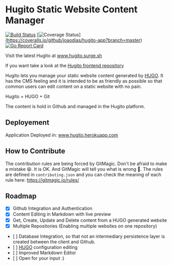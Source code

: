 # Hugito Static Website Content Manager

[![Build Status](https://travis-ci.com/joaodias/hugito-app.svg?token=sUutqTfvfqWU1UcqaFtD)](https://travis-ci.com/joaodias/hugito-app)
[![Coverage Status](https://coveralls.io/repos/github/joaodias/hugito-app/badge.svg?branch=master)]
(https://coveralls.io/github/joaodias/hugito-app?branch=master)
[![Go Report Card](https://goreportcard.com/badge/github.com/joaodias/hugito-app)](https://goreportcard.com/report/github.com/joaodias/hugito-app)

Visit the latest Hugito at www.hugito.surge.sh

If you want take a look at the [Hugito frontend repository](https://github.com/joaodias/hugito-frontend)

Hugito lets you manage your static website content generated by [HUGO](https://gohugo.io). It has the CMS feeling and it is intended to be as friendly as possible so that common users can edit content on a static website with no pain.

Hugito = HUGO + Git

The content is hold in Github and managed in the Hugito platform.

## Deployement
Application Deployed in: www.hugito.herokuapp.com

## How to Contribute
The contribution rules are being forced by GitMagic. Don't be afraid to make a mistake :satisfied:. It is OK. And GitMagic will tell you what is wrong :cop:. The rules are defined in `contributing.json` and you can check the meaning of each rule here: https://gitmagic.io/rules/

## Roadmap
- [x] Github Integration and Authentication
- [x] Content Editing in Markdown with live preview
- [x] Get, Create, Update and Delete content from a HUGO generated website
- [x] Multiple Repositories (Enabling multiple websites on one repository)
- [ ] Database Integration, so that not an intermediary persistence layer is created between the client and Github.
- [ ] [HUGO](https://gohugo.io) configuration editing
- [ ] Improved Markdown Editor
- [ ] Open for your input :)
